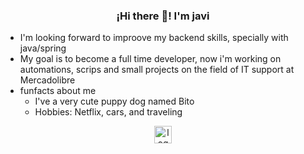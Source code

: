 <p align="center" width="300">
   <h3 align="center">¡Hi there 👋! I'm javi</h3>
</p>

- I'm looking forward to improove my backend skills, specially with java/spring
- My goal is to become a full time developer, now i'm working on automations, scrips and small projects on the field of IT support at Mercadolibre
- funfacts about me
   - I've a very cute puppy dog named Bito
   - Hobbies: Netflix, cars, and traveling



<a href="https://www.linkedin.com/in/javier-emilio-g%C3%B3mez-612734179">
<p align="center">
    <img src="https://image.flaticon.com/icons/png/512/174/174857.png" width="28px" height="28px" alt="logo"/>
   </a>
</p>
  

